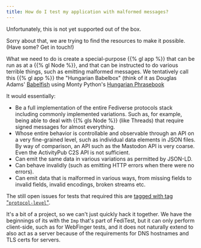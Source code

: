 ```yaml
---
title: How do I test my application with malformed messages?
---
```


Unfortunately, this is not yet supported out of the box.

Sorry about that, we are trying to find the resources to make it possible. (Have some?
Get in touch!)

What we need to do is create a special-purpose {{% gl app %}} that can be run as at
a {{% gl Node %}}, and that can be instructed to do various terrible things, such
as emitting malformed messages. We tentatively call this {{% gl app %}} the
"Hungarian Babelbox" (think of it as Douglas Adams'
[Babelfish](https://hitchhikers.fandom.com/wiki/Babel_Fish) using Monty Python's
[Hungarian Phrasebook](https://www.youtube.com/watch?v=grA5XmBRC6g)

It would essentially:

* Be a full implementation of the entire Fediverse protocols stack including commonly
  implemented variations. Such as, for example, being able to deal with {{% gls Node %}}
  (like Threads) that require signed messages for almost everything.
* Whose entire behavior is controllable and observable through an API on a
  very fine-grained level, such as individual data elements in JSON files.
  By way of comparison, an API such as the Mastodon API is very coarse. Even the
  ActivityPub C2S API is not sufficient.
* Can emit the same data in various variations as permitted by JSON-LD.
* Can behave invalidly (such as emitting HTTP errors when there were no errors).
* Can emit data that is malformed in various ways, from missing fields to invalid
  fields, invalid encodings, broken streams etc.

The still open issues for tests that required this are [tagged with tag
"`protocol-level`"](https://github.com/fediverse-devnet/feditest-tests-fediverse/labels/protocol-level).

It's a bit of a project, so we can't just quickly hack it together. We have the
beginnings of its with the `Imp` that's part of FediTest, but it can only perform
client-side, such as for WebFinger tests, and it does not naturally extend to also act
as a server because of the requirements for DNS hostnames and TLS certs for servers.
